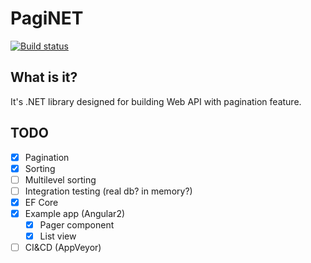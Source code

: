# PagiNET

[![Build status](https://ci.appveyor.com/api/projects/status/a689qih74at6hyx0/branch/master?svg=true)](https://ci.appveyor.com/project/pizycki/paginet/branch/master)

## What is it?
It's .NET library designed for building Web API with pagination feature.

## TODO

- [X] Pagination
- [X] Sorting
- [ ] Multilevel sorting
- [ ] Integration testing (real db? in memory?)
- [X] EF Core
- [X] Example app (Angular2)
  - [X] Pager component
  - [X] List view
- [ ] CI&CD (AppVeyor)